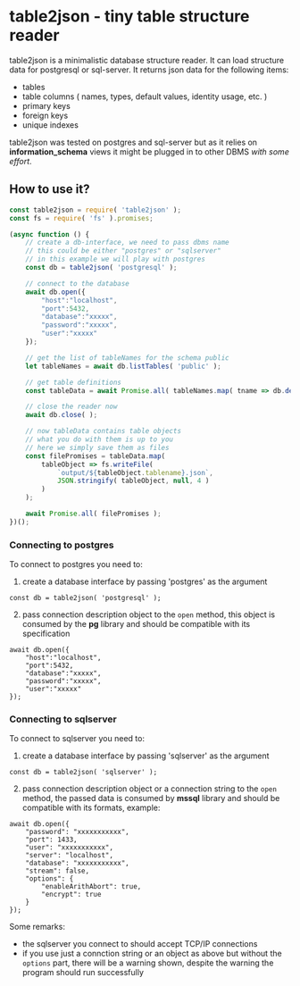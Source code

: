 # table2json - tiny table structure reader
table2json is a minimalistic database structure reader. It can load structure data for postgresql or sql-server. It returns json data for the following items:

* tables
* table columns ( names, types, default values, identity usage, etc. )
* primary keys
* foreign keys
* unique indexes

table2json was tested on postgres and sql-server but as it relies on **information_schema** views it might be plugged in to other DBMS *with some effort*.

## How to use it?

```js
const table2json = require( 'table2json' );
const fs = require( 'fs' ).promises;

(async function () {
	// create a db-interface, we need to pass dbms name
	// this could be either "postgres" or "sqlserver"
	// in this example we will play with postgres
	const db = table2json( 'postgresql' );

	// connect to the database
	await db.open({
		"host":"localhost",
		"port":5432,
		"database":"xxxxx",
		"password":"xxxxx",
		"user":"xxxxx"
	});

	// get the list of tableNames for the schema public
	let tableNames = await db.listTables( 'public' );

	// get table definitions
	const tableData = await Promise.all( tableNames.map( tname => db.defineTable( 'public', tname) ) );

	// close the reader now
	await db.close( );

	// now tableData contains table objects
	// what you do with them is up to you
	// here we simply save them as files
	const filePromises = tableData.map(
		tableObject => fs.writeFile(
			`output/${tableObject.tablename}.json`,
			JSON.stringify( tableObject, null, 4 )
		)
	);

	await Promise.all( filePromises );
})();
```

### Connecting to postgres
To connect to postgres you need to:
  1. create a database interface by passing 'postgres' as the argument
```JS
const db = table2json( 'postgresql' );
```
  2. pass connection description object to the `open` method, this object is consumed by the **pg** library and should be compatible with its specification
```JS
await db.open({
	"host":"localhost",
	"port":5432,
	"database":"xxxxx",
	"password":"xxxxx",
	"user":"xxxxx"
});
```

### Connecting to sqlserver
To connect to sqlserver you need to:
  1. create a database interface by passing 'sqlserver' as the argument
```JS
const db = table2json( 'sqlserver' );
```
  2. pass connection description object or a connection string to the `open` method, the passed data is consumed by **mssql** library and should be compatible with its formats, example:
```JS
await db.open({
	"password": "xxxxxxxxxxx",
	"port": 1433,
	"user": "xxxxxxxxxxx",
	"server": "localhost",
	"database": "xxxxxxxxxxx",
	"stream": false,
	"options": {
		"enableArithAbort": true,
		"encrypt": true
	}
});
```
Some remarks:
 - the sqlserver you connect to should accept TCP/IP connections
 - if you use just a connction string or an object as above but without the `options` part, there will be a warning shown, despite the warning the program should run successfully
